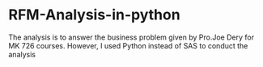 # RFM-Analysis-in-python
The analysis is to answer the business problem given by Pro.Joe Dery for MK 726 courses. However, I used Python instead of SAS to conduct the analysis
